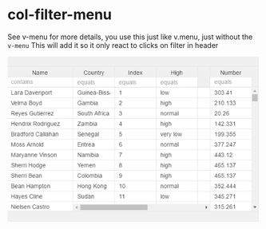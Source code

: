 # col-filter-menu

See v-menu for more details, you use this just like v.menu, just without the `v-menu` This will add it so it only react to clicks on filter in header

![](../.gitbook/assets/v-menu-all-animation.gif)

